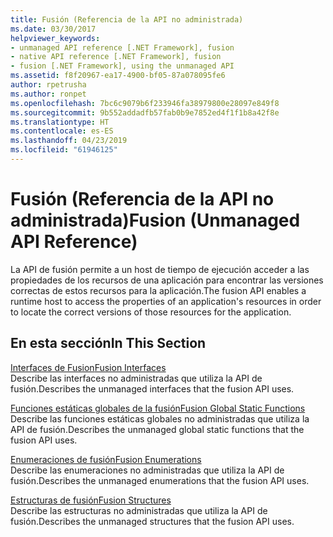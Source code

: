 ```yaml
---
title: Fusión (Referencia de la API no administrada)
ms.date: 03/30/2017
helpviewer_keywords:
- unmanaged API reference [.NET Framework], fusion
- native API reference [.NET Framework], fusion
- fusion [.NET Framework], using the unmanaged API
ms.assetid: f8f20967-ea17-4900-bf05-87a078095fe6
author: rpetrusha
ms.author: ronpet
ms.openlocfilehash: 7bc6c9079b6f233946fa38979800e28097e849f8
ms.sourcegitcommit: 9b552addadfb57fab0b9e7852ed4f1f1b8a42f8e
ms.translationtype: HT
ms.contentlocale: es-ES
ms.lasthandoff: 04/23/2019
ms.locfileid: "61946125"
---
```

# <a name="fusion-unmanaged-api-reference"></a><span data-ttu-id="33f2c-102">Fusión (Referencia de la API no administrada)</span><span class="sxs-lookup"><span data-stu-id="33f2c-102">Fusion (Unmanaged API Reference)</span></span>
<span data-ttu-id="33f2c-103">La API de fusión permite a un host de tiempo de ejecución acceder a las propiedades de los recursos de una aplicación para encontrar las versiones correctas de estos recursos para la aplicación.</span><span class="sxs-lookup"><span data-stu-id="33f2c-103">The fusion API enables a runtime host to access the properties of an application's resources in order to locate the correct versions of those resources for the application.</span></span>  
  
## <a name="in-this-section"></a><span data-ttu-id="33f2c-104">En esta sección</span><span class="sxs-lookup"><span data-stu-id="33f2c-104">In This Section</span></span>  
 [<span data-ttu-id="33f2c-105">Interfaces de Fusion</span><span class="sxs-lookup"><span data-stu-id="33f2c-105">Fusion Interfaces</span></span>](../../../../docs/framework/unmanaged-api/fusion/fusion-interfaces.md)  
 <span data-ttu-id="33f2c-106">Describe las interfaces no administradas que utiliza la API de fusión.</span><span class="sxs-lookup"><span data-stu-id="33f2c-106">Describes the unmanaged interfaces that the fusion API uses.</span></span>  
  
 [<span data-ttu-id="33f2c-107">Funciones estáticas globales de la fusión</span><span class="sxs-lookup"><span data-stu-id="33f2c-107">Fusion Global Static Functions</span></span>](../../../../docs/framework/unmanaged-api/fusion/fusion-global-static-functions.md)  
 <span data-ttu-id="33f2c-108">Describe las funciones estáticas globales no administradas que utiliza la API de fusión.</span><span class="sxs-lookup"><span data-stu-id="33f2c-108">Describes the unmanaged global static functions that the fusion API uses.</span></span>  
  
 [<span data-ttu-id="33f2c-109">Enumeraciones de fusión</span><span class="sxs-lookup"><span data-stu-id="33f2c-109">Fusion Enumerations</span></span>](../../../../docs/framework/unmanaged-api/fusion/fusion-enumerations.md)  
 <span data-ttu-id="33f2c-110">Describe las enumeraciones no administradas que utiliza la API de fusión.</span><span class="sxs-lookup"><span data-stu-id="33f2c-110">Describes the unmanaged enumerations that the fusion API uses.</span></span>  
  
 [<span data-ttu-id="33f2c-111">Estructuras de fusión</span><span class="sxs-lookup"><span data-stu-id="33f2c-111">Fusion Structures</span></span>](../../../../docs/framework/unmanaged-api/fusion/fusion-structures.md)  
 <span data-ttu-id="33f2c-112">Describe las estructuras no administradas que utiliza la API de fusión.</span><span class="sxs-lookup"><span data-stu-id="33f2c-112">Describes the unmanaged structures that the fusion API uses.</span></span>
